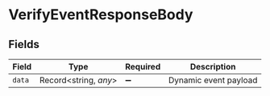 # VerifyEventResponseBody


## Fields

| Field                 | Type                  | Required              | Description           |
| --------------------- | --------------------- | --------------------- | --------------------- |
| `data`                | Record<string, *any*> | :heavy_minus_sign:    | Dynamic event payload |